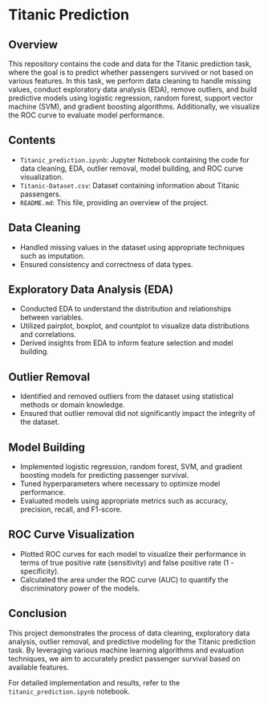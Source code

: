 # Titanic Prediction 

## Overview
This repository contains the code and data for the Titanic prediction task, where the goal is to predict whether passengers survived or not based on various features. In this task, we perform data cleaning to handle missing values, conduct exploratory data analysis (EDA), remove outliers, and build predictive models using logistic regression, random forest, support vector machine (SVM), and gradient boosting algorithms. Additionally, we visualize the ROC curve to evaluate model performance.

## Contents
- `Titanic_prediction.ipynb`: Jupyter Notebook containing the code for data cleaning, EDA, outlier removal, model building, and ROC curve visualization.
- `Titanic-Dataset.csv`: Dataset containing information about Titanic passengers.
- `README.md`: This file, providing an overview of the project.

## Data Cleaning
- Handled missing values in the dataset using appropriate techniques such as imputation.
- Ensured consistency and correctness of data types.

## Exploratory Data Analysis (EDA)
- Conducted EDA to understand the distribution and relationships between variables.
- Utilized pairplot, boxplot, and countplot to visualize data distributions and correlations.
- Derived insights from EDA to inform feature selection and model building.

## Outlier Removal
- Identified and removed outliers from the dataset using statistical methods or domain knowledge.
- Ensured that outlier removal did not significantly impact the integrity of the dataset.

## Model Building
- Implemented logistic regression, random forest, SVM, and gradient boosting models for predicting passenger survival.
- Tuned hyperparameters where necessary to optimize model performance.
- Evaluated models using appropriate metrics such as accuracy, precision, recall, and F1-score.

## ROC Curve Visualization
- Plotted ROC curves for each model to visualize their performance in terms of true positive rate (sensitivity) and false positive rate (1 - specificity).
- Calculated the area under the ROC curve (AUC) to quantify the discriminatory power of the models.

## Conclusion
This project demonstrates the process of data cleaning, exploratory data analysis, outlier removal, and predictive modeling for the Titanic prediction task. By leveraging various machine learning algorithms and evaluation techniques, we aim to accurately predict passenger survival based on available features.

For detailed implementation and results, refer to the `titanic_prediction.ipynb` notebook.

